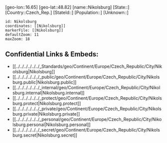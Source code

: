 ﻿---
location: [48.82,16.65]
mapzoom: [7,12] 
mapmarker: city 
type: City
tags:
- geo/City


SpocWebEntityId: 32920
isDeleted: false
confidential: public

---
[geo-lon::16.65]
[geo-lat::48.82]
[name::Nikolsburg]
[State::]
[Country::Czech_Rep.]
[StateId::]
[Population::]
[Unknown::]


```leaflet
id: Nikolsburg
coordinates: [[Nikolsburg]]
markerFile: [[Nikolsburg]]
defaultZoom: 11 
maxZoom: 18
```


## Confidential Links & Embeds: 
- [[../../../../../../_Standards/geo/Continent/Europe/Czech_Republic/City/Nikolsburg|Nikolsburg]] 
- [[../../../../../../_public/geo/Continent/Europe/Czech_Republic/City/Nikolsburg.public|Nikolsburg.public]] 
- [[../../../../../../_internal/geo/Continent/Europe/Czech_Republic/City/Nikolsburg.internal|Nikolsburg.internal]] 
- [[../../../../../../_protect/geo/Continent/Europe/Czech_Republic/City/Nikolsburg.protect|Nikolsburg.protect]] 
- [[../../../../../../_private/geo/Continent/Europe/Czech_Republic/City/Nikolsburg.private|Nikolsburg.private]] 
- [[../../../../../../_personal/geo/Continent/Europe/Czech_Republic/City/Nikolsburg.personal|Nikolsburg.personal]] 
- [[../../../../../../_secret/geo/Continent/Europe/Czech_Republic/City/Nikolsburg.secret|Nikolsburg.secret]] 
